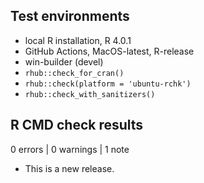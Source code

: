 ## Test environments

* local R installation, R 4.0.1
* GitHub Actions, MacOS-latest, R-release
* win-builder (devel)
* `rhub::check_for_cran()`
* `rhub::check(platform = 'ubuntu-rchk')`
* `rhub::check_with_sanitizers()`

## R CMD check results

0 errors | 0 warnings | 1 note

* This is a new release.
